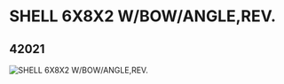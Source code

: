 # SHELL 6X8X2 W/BOW/ANGLE,REV.
## 42021
![SHELL 6X8X2 W/BOW/ANGLE,REV.](https://lc-www-live-s.legocdn.com/media/bricks/5/2/4283120.jpg)